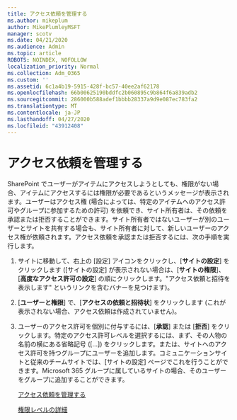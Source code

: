 ```yaml
---
title: アクセス依頼を管理する
ms.author: mikeplum
author: MikePlumleyMSFT
manager: scotv
ms.date: 04/21/2020
ms.audience: Admin
ms.topic: article
ROBOTS: NOINDEX, NOFOLLOW
localization_priority: Normal
ms.collection: Adm_O365
ms.custom: ''
ms.assetid: 6c1a4b19-5915-428f-bc57-40ee2af62178
ms.openlocfilehash: 66b00625190bddfc2b060895c9b864f6a839adb2
ms.sourcegitcommit: 286000b588adef1bbbb28337a9d9e087ec783fa2
ms.translationtype: MT
ms.contentlocale: ja-JP
ms.lasthandoff: 04/27/2020
ms.locfileid: "43912408"
---
```

# <a name="manage-access-requests"></a>アクセス依頼を管理する

SharePoint でユーザーがアイテムにアクセスしようとしても、権限がない場合、アイテムにアクセスするには権限が必要であるというメッセージが表示されます。ユーザーはアクセス権 (場合によっては、特定のアイテムへのアクセス許可やグループに参加するための許可) を依頼でき、サイト所有者は、その依頼を承認または拒否することができます。サイト所有者ではないユーザーが別のユーザーとサイトを共有する場合も、サイト所有者に対して、新しいユーザーのアクセス権が依頼されます。アクセス依頼を承認または拒否するには、次の手順を実行します。
  
1. サイトに移動して、右上の [設定] アイコンをクリックし、[**サイトの設定**] をクリックします ([サイトの設定] が表示されない場合は、[**サイトの権限**]、[**高度なアクセス許可の設定**] の順にクリックします。"アクセス依頼と招待を表示します" というリンクを含むバナーを見つけます)。
    
2. [**ユーザーと権限**] で、[**アクセスの依頼と招待状**] をクリックします (これが表示されない場合、アクセス依頼は作成されていません)。
    
3. ユーザーのアクセス許可を個別に付与するには、[**承認**] または [**拒否**] をクリックします。特定のアクセス許可レベルを選択するには、まず、その人物の名前の横にある省略記号 ([...]) をクリックします。または、サイトへのアクセス許可を持つグループにユーザーを追加します。コミュニケーションサイトと従来のチームサイトでは、[サイトの設定] ページでこれを行うことができます。Microsoft 365 グループに属しているサイトの場合、そのユーザーをグループに追加することができます。
    
    [アクセス依頼を管理する](https://go.microsoft.com/fwlink/?linkid=2008747)
    
    [権限レベルの詳細](https://go.microsoft.com/fwlink/?linkid=867071)
    

